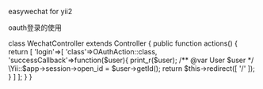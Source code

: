 easywechat for yii2
 
oauth登录的使用

class WechatController extends Controller
{
    public function actions()
    {
        return [
            'login'=>[
                'class'=>OAuthAction::class,
                'successCallback'=>function($user){
                    print_r($user);
                    /** @var User $user */
                    \Yii::$app->session->open_id = $user->getId();
                    return $this->redirect([
                        '/'
                    ]);
                }
            ]
        ];
    }
}
